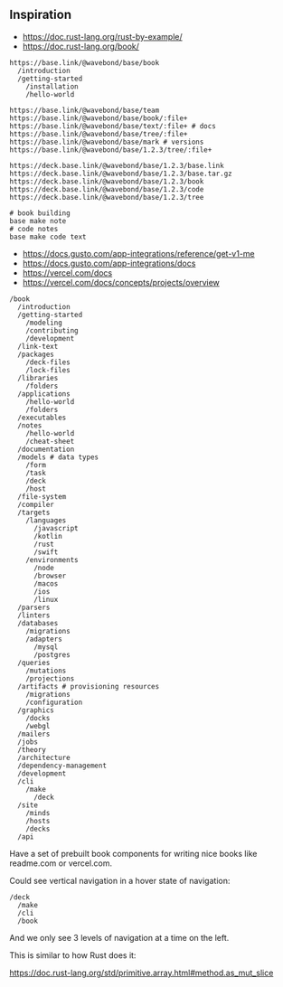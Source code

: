 ## Inspiration

- https://doc.rust-lang.org/rust-by-example/
- https://doc.rust-lang.org/book/

```
https://base.link/@wavebond/base/book
  /introduction
  /getting-started
    /installation
    /hello-world
```

```
https://base.link/@wavebond/base/team
https://base.link/@wavebond/base/book/:file+
https://base.link/@wavebond/base/text/:file+ # docs
https://base.link/@wavebond/base/tree/:file+
https://base.link/@wavebond/base/mark # versions
https://base.link/@wavebond/base/1.2.3/tree/:file+
```

```
https://deck.base.link/@wavebond/base/1.2.3/base.link
https://deck.base.link/@wavebond/base/1.2.3/base.tar.gz
https://deck.base.link/@wavebond/base/1.2.3/book
https://deck.base.link/@wavebond/base/1.2.3/code
https://deck.base.link/@wavebond/base/1.2.3/tree
```

```
# book building
base make note
# code notes
base make code text
```

- https://docs.gusto.com/app-integrations/reference/get-v1-me
- https://docs.gusto.com/app-integrations/docs
- https://vercel.com/docs
- https://vercel.com/docs/concepts/projects/overview

```
/book
  /introduction
  /getting-started
    /modeling
    /contributing
    /development
  /link-text
  /packages
    /deck-files
    /lock-files
  /libraries
    /folders
  /applications
    /hello-world
    /folders
  /executables
  /notes
    /hello-world
    /cheat-sheet
  /documentation
  /models # data types
    /form
    /task
    /deck
    /host
  /file-system
  /compiler
  /targets
    /languages
      /javascript
      /kotlin
      /rust
      /swift
    /environments
      /node
      /browser
      /macos
      /ios
      /linux
  /parsers
  /linters
  /databases
    /migrations
    /adapters
      /mysql
      /postgres
  /queries
    /mutations
    /projections
  /artifacts # provisioning resources
    /migrations
    /configuration
  /graphics
    /docks
    /webgl
  /mailers
  /jobs
  /theory
  /architecture
  /dependency-management
  /development
  /cli
    /make
      /deck
  /site
    /minds
    /hosts
    /decks
  /api
```

Have a set of prebuilt book components for writing nice books like
readme.com or vercel.com.

Could see vertical navigation in a hover state of navigation:

```
/deck
  /make
  /cli
  /book
```

And we only see 3 levels of navigation at a time on the left.

This is similar to how Rust does it:

https://doc.rust-lang.org/std/primitive.array.html#method.as_mut_slice
